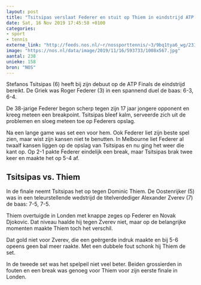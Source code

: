 ```yaml
---
layout: post
title: "Tsitsipas verslaat Federer en stuit op Thiem in eindstrijd ATP Finals"
date: Sat, 16 Nov 2019 17:45:58 +0100
categories: 
- sport 
- tennis 
externe_link: "http://feeds.nos.nl/~r/nossporttennis/~3/9bq1tya6_wg/2310743"
image: "https://nos.nl/data/image/2019/11/16/593733/1008x567.jpg"
aantal: 238
unieke: 158
bron: "NOS"
---
```


<p>Stefanos Tsitsipas (6) heeft bij zijn debuut op de ATP Finals de eindstrijd bereikt. De Griek was Roger Federer (3) in een spannend duel de baas: 6-3, 6-4.</p>
<p>De 38-jarige Federer begon scherp tegen zijn 17 jaar jongere opponent en kreeg meteen een breakpoint. Tsitsipas bleef kalm, serveerde zich uit de problemen en sloeg meteen toe op Federers opslag.</p>
<p>Na een lange game was set een voor hem. Ook Federer liet zijn beste spel zien, maar wist zijn kansen niet te benutten. In Melbourne liet Federer al twaalf kansen liggen op de opslag van Tsitsipas en nu ging het weer die kant op. Op 2-1 pakte Federer eindelijk een break, maar Tsitsipas brak twee keer en maakte het op 5-4 af.</p>
<h2>Tsitsipas vs. Thiem</h2>
<p>In de finale neemt Tsitsipas het op tegen Dominic Thiem. De Oostenrijker (5) was in een teleurstellende wedstrijd de titelverdediger Alexander Zverev (7) de baas: 7-5, 7-5.</p>
<p>Thiem overtuigde in Londen met knappe zeges op Federer en Novak Djokovic. Dat niveau haalde hij tegen Zverev niet, maar op de belangrijke momenten maakte Thiem toch het verschil.</p>
<p>Dat gold niet voor Zverev, die een geërgerde indruk maakte en bij 5-6 opeens geen bal meer raakte. Met een dubbele fout schonk hij Thiem de set.</p>
<p>In de tweede set was het spelpeil niet veel beter. Beiden grossierden in fouten en een break was genoeg voor Thiem voor zijn eerste finale in Londen.</p><img src="http://feeds.feedburner.com/~r/nossporttennis/~4/9bq1tya6_wg" height="1" width="1" alt=""/>
